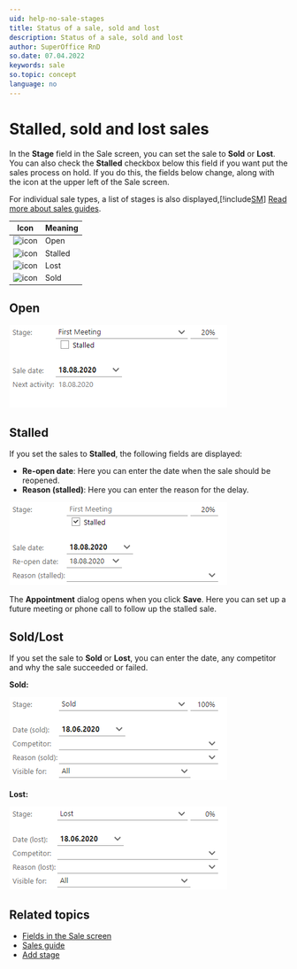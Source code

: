```yaml
---
uid: help-no-sale-stages
title: Status of a sale, sold and lost
description: Status of a sale, sold and lost
author: SuperOffice RnD
so.date: 07.04.2022
keywords: sale
so.topic: concept
language: no
---
```


# Stalled, sold and lost sales

In the **Stage** field in the Sale screen, you can set the sale to **Sold** or **Lost**. You can also check the **Stalled** checkbox below this field if you want put the sales process on hold. If you do this, the fields below change, along with the icon at the upper left of the Sale screen.

For individual sale types, a list of stages is also displayed,[!include[SM](../../learn/includes/as-defined-sm.md)] [Read more about sales guides][1].

| Icon | Meaning |
|---|---|
| ![icon][img3] | Open |
| ![icon][img2] | Stalled |
| ![icon][img1] | Lost|
| ![icon][img7] | Sold |

## Open

![Open sale -screenshot][img4]

## Stalled

If you set the sales to **Stalled**, the following fields are displayed:

* **Re-open date**: Here you can enter the date when the sale should be reopened.
* **Reason (stalled)**: Here you can enter the reason for the delay.

![Stalled sale -screenshot][img5]

The **Appointment** dialog opens when you click **Save**. Here you can set up a future meeting or phone call to follow up the stalled sale.

## Sold/Lost

If you set the sale to **Sold** or **Lost**, you can enter the date, any competitor and why the sale succeeded or failed.

**Sold:**

![Sold sale -screenshot][img8]

**Lost:**

![Lost sale -screenshot][img6]

## Related topics

* [Fields in the Sale screen][2]
* [Sales guide][1]
* [Add stage][3]

<!-- Referenced links -->
[1]: sales-guide/index.md
[2]: screen/index.md
[3]: ../../admin/lists/learn/sale-stage.md

<!-- Referenced images -->
[img7]: ../../../media/icons/sale-sold.bmp
[img1]: ../../../media/icons/sale-postponed.bmp
[img2]: ../../../media/icons/sale-lost.bmp
[img3]: ../../../../common/icons/nav-sale-h32.png
[img4]: media/72-chap7-sale-open.bmp
[img5]: media/73-chap7-sale-stalled.bmp
[img6]: media/74-chap7-sale-lost.bmp
[img8]: media/75-chap7-sale-sold.bmp


